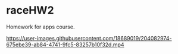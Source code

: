 # raceHW2
Homework for apps course.


https://user-images.githubusercontent.com/18689019/204082974-675ebe39-ab84-4741-9fc5-83257b10f32d.mp4
